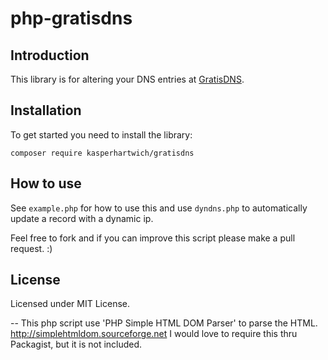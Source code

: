 # php-gratisdns

## Introduction
This library is for altering your DNS entries at [GratisDNS](https://web.gratisdns.dk/).

## Installation
To get started you need to install the library:

    composer require kasperhartwich/gratisdns

## How to use
See `example.php` for how to use this and use `dyndns.php` to automatically update a record with a dynamic ip. 

Feel free to fork and if you can improve this script please make a pull request. :)

## License
Licensed under MIT License.

--
This php script use 'PHP Simple HTML DOM Parser' to parse the HTML.
http://simplehtmldom.sourceforge.net
I would love to require this thru Packagist, but it is not included.
